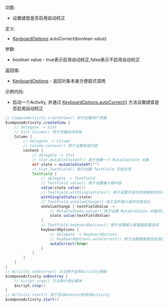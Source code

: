功能:

+ 设置键盘是否启用自动校正

定义:

+ [KeyboardOptions](/API/UI/Compose/Widget/TextField/KeyboardOptions/README.md) autoCorrect(boolean value)

参数:

+ boolean value - true表示启用自动校正,false表示不启用自动校正

返回值:

+ [KeyboardOptions](/API/UI/Compose/Widget/TextField/KeyboardOptions/README.md) - 返回对象本身方便链式调用

示例代码:

+ 启动一个Activity,
  并通过 [KeyboardOptions.autoCorrect()](/API/UI/Compose/Widget/TextField/KeyboardOptions/README.md?id=autoCorrect)
  方法设置键盘是否启用自动校正

```groovy
// ComposeActivity.createView() 用于创建用户界面
$composeActivity.createView {
    // delegate -> Slot
    // Slot.Column() 用于创建纵向布局
    Column {
        // delegate -> Column
        // Column.content() 用于设置布局内容
        content {
            // delegate -> Slot
            // Slot.mutableStateOf() 用于创建一个 MutableState 对象
            def state = mutableStateOf("")
            // Slot.TextField() 用于创建 TextField 可组合项
            TextField {
                // delegate -> TextField
                // TextField.value() 用于设置输入框内容
                value(state.value())
                // TextField.withSingleStates() 用于设置可组合项使用到的所有 SingleState
                withSingleStates(state)
                // TextField.onValueChange() 用于监听输入框中内容变化
                onValueChange { textFieldValue ->
                    // MutableState.value() 用于设置 MutableState 对象的值.
                    state.value(textFieldValue)
                }
                // TextField.keyboardOptions() 用于设置输入框键盘配置选项
                keyboardOptions {
                    // delegate -> KeyboardOptions
                    // KeyboardOptions.autoCorrect() 用于设置键盘是否启用自动校正
                    autoCorrect(true)
                }
            }
        }
    }
}
// Activity.onDestroy() 方法用于监听Activity销毁
$composeActivity.onDestroy {
    // Script.stop() 方法用于停止脚本
    $script.stop()
}
// Activity.start() 用于启动Android系统的Activity
$composeActivity.start()
```